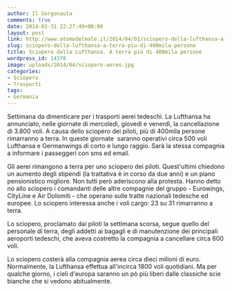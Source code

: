 ```yaml
---
author: Il Gorgonauta
comments: true
date: 2014-03-31 22:27:49+00:00
layout: post
link: http://www.atomodelmale.it/2014/04/01/sciopero-della-lufthansa-a-terra-piu-di-400mila-persone/
slug: sciopero-della-lufthansa-a-terra-piu-di-400mila-persone
title: Sciopero della Lufthansa. A terra più di 400mila persone
wordpress_id: 14370
image: uploads/2014/04/sciopero-aereo.jpg
categories:
- Sciopero
- Trasporti
tags:
- Germania
---
```


Settimana da dimenticare per i trasporti aerei tedeschi. La Lufthansa ha annunciato, nelle giornate di mercoledì, giovedì e venerdì, la cancellazione di 3.800 voli. A causa dello sciopero dei piloti, più di 400mila persone rimarranno a terra. In queste giornate  saranno operativi circa 500 voli Lufthansa e Germanwings di corto e lungo raggio. Sarà la stessa compagnia a informare i passeggeri con sms ed email.

Gli aerei rimangono a terra per uno sciopero dei piloti. Quest'ultimi chiedono un aumento degli stipendi (la trattativa è in corso da due anni) e un piano pensionistico migliore. Non tutti però aderiscono alla protesta. Hanno detto no allo sciopero i comandanti delle altre compagnie del gruppo - Eurowings, CityLine e Air Dolomiti - che operano sulle tratte nazionali tedesche ed europee. Lo sciopero interessa anche i voli cargo: 23 su 31 rimarranno a terra.

Lo sciopero, proclamato dai piloti la settimana scorsa, segue quello del personale di terra, degli addetti ai bagagli e di manutenzione dei principali aeroporti tedeschi, che aveva costretto la compagnia a cancellare circa 600 voli.

Lo sciopero costerà alla compagnia aerea circa dieci milioni di euro. Normalmente, la Lufthansa effettua all'incirca 1800 voli quotidiani. Ma per qualche giorno, i cieli d'europa saranno un pò più liberi dalle classiche scie bianche che si vedono abitualmente.
